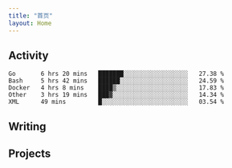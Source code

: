 ```yaml
---
title: "首页"
layout: Home
---
```


## Activity
<!--START_SECTION:waka-->
```text
Go       6 hrs 20 mins   ███████░░░░░░░░░░░░░░░░░░   27.38 % 
Bash     5 hrs 42 mins   ██████░░░░░░░░░░░░░░░░░░░   24.59 % 
Docker   4 hrs 8 mins    ████▒░░░░░░░░░░░░░░░░░░░░   17.83 % 
Other    3 hrs 19 mins   ███▓░░░░░░░░░░░░░░░░░░░░░   14.34 % 
XML      49 mins         █░░░░░░░░░░░░░░░░░░░░░░░░   03.54 % 
```
<!--END_SECTION:waka-->

## Writing
<PindedPosts />

## Projects
<Projects />
